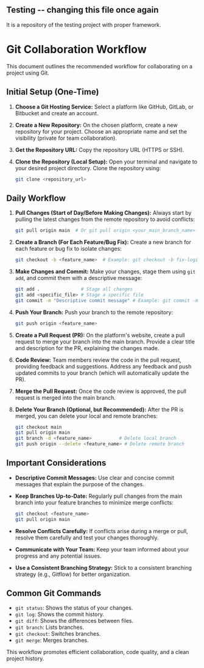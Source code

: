 ## Testing -- changing this file once again
It is a repository of the testing project with proper framework.


# Git Collaboration Workflow

This document outlines the recommended workflow for collaborating on a project using Git.

## Initial Setup (One-Time)

1.  **Choose a Git Hosting Service:** Select a platform like GitHub, GitLab, or Bitbucket and create an account.
2.  **Create a New Repository:** On the chosen platform, create a new repository for your project. Choose an appropriate name and set the visibility (private for team collaboration).
3.  **Get the Repository URL:** Copy the repository URL (HTTPS or SSH).
4.  **Clone the Repository (Local Setup):** Open your terminal and navigate to your desired project directory. Clone the repository using:

    ```bash
    git clone <repository_url>
    ```

## Daily Workflow

1.  **Pull Changes (Start of Day/Before Making Changes):** Always start by pulling the latest changes from the remote repository to avoid conflicts:

    ```bash
    git pull origin main  # Or git pull origin <your_main_branch_name> if it's not 'main'
    ```

2.  **Create a Branch (For Each Feature/Bug Fix):** Create a new branch for each feature or bug fix to isolate changes:

    ```bash
    git checkout -b <feature_name>  # Example: git checkout -b fix-login-bug
    ```

3.  **Make Changes and Commit:** Make your changes, stage them using `git add`, and commit them with a descriptive message:

    ```bash
    git add .               # Stage all changes
    git add <specific_file> # Stage a specific file
    git commit -m "Descriptive commit message" # Example: git commit -m "Fixed login form validation"
    ```

4.  **Push Your Branch:** Push your branch to the remote repository:

    ```bash
    git push origin <feature_name>
    ```

5.  **Create a Pull Request (PR):** On the platform's website, create a pull request to merge your branch into the main branch. Provide a clear title and description for the PR, explaining the changes made.

6.  **Code Review:** Team members review the code in the pull request, providing feedback and suggestions. Address any feedback and push updated commits to your branch (which will automatically update the PR).

7.  **Merge the Pull Request:** Once the code review is approved, the pull request is merged into the main branch.

8.  **Delete Your Branch (Optional, but Recommended):** After the PR is merged, you can delete your local and remote branches:

    ```bash
    git checkout main
    git pull origin main
    git branch -d <feature_name>          # Delete local branch
    git push origin --delete <feature_name> # Delete remote branch
    ```

## Important Considerations

*   **Descriptive Commit Messages:** Use clear and concise commit messages that explain the purpose of the changes.
*   **Keep Branches Up-to-Date:** Regularly pull changes from the main branch into your feature branches to minimize merge conflicts:

    ```bash
    git checkout <feature_name>
    git pull origin main
    ```

*   **Resolve Conflicts Carefully:** If conflicts arise during a merge or pull, resolve them carefully and test your changes thoroughly.
*   **Communicate with Your Team:** Keep your team informed about your progress and any potential issues.
*   **Use a Consistent Branching Strategy:** Stick to a consistent branching strategy (e.g., Gitflow) for better organization.

## Common Git Commands

*   `git status`: Shows the status of your changes.
*   `git log`: Shows the commit history.
*   `git diff`: Shows the differences between files.
*   `git branch`: Lists branches.
*   `git checkout`: Switches branches.
*   `git merge`: Merges branches.

This workflow promotes efficient collaboration, code quality, and a clean project history.
